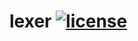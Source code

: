 # lexer [![license](https://img.shields.io/badge/License-Apache%202.0-blue.svg)](https://opensource.org/licenses/Apache-2.0)
